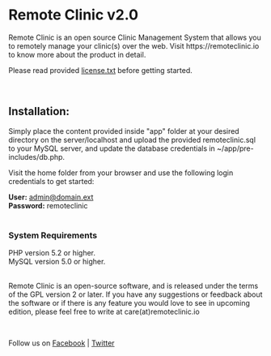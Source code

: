 <h1>Remote Clinic <span>v2.0</span></h1>

<p>Remote Clinic is an open source Clinic Management System that allows you to remotely manage your clinic(s) over the web. Visit  https://remoteclinic.io to know more about the product in detail.</p>
<p>Please read provided <a href="https://github.com/remoteclinic/RemoteClinic/blob/master/license.txt">license.txt</a> before getting started. </p>
<br>

<h2>Installation:</h2>
<p>Simply place the content provided inside "app" folder at your desired directory on the server/localhost and upload the provided remoteclinic.sql to your MySQL server, and update the database credentials in ~/app/pre-includes/db.php.</p>

<p>Visit the home folder from your browser and use the following login credentials to get started:</p>

<strong>User:</strong> admin@domain.ext<br>
<strong>Password:</strong> remoteclinic
<br><br>

<h3>System Requirements </h3>
PHP version 5.2 or higher.<br>
MySQL version 5.0 or higher.<br>

<br>

<p>Remote Clinic is an open-source software, and is released under the terms of the GPL version 2 or later. If you have any suggestions or feedback about the software or if there is any feature you would love to see in upcoming edition, please feel free to write at care(at)remoteclinic.io </p>
<br>

<p>Follow us on <a href="https://facebook.com/remoteclinic">Facebook</a> | <a href="https://twitter.com/remoteclinicio">Twitter</a>
